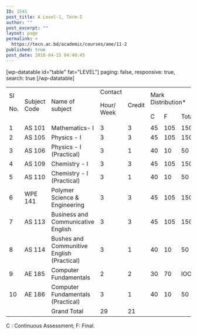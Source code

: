 ```yaml
---
ID: 1541
post_title: A Level-1, Term-I
author: ""
post_excerpt: ""
layout: page
permalink: >
  https://tecn.ac.bd/academic/courses/ame/11-2
published: true
post_date: 2018-04-15 04:40:45
---
```

[wp-datatable id="table" fat="LEVEL"]
paging: false,
responsive: true,
search: true
[/wp-datatable]
<table id="table" width="635">
<tbody>
<tr>
<td rowspan="2" width="33">Sl

No.</td>
<td rowspan="2" width="87">Subject Code</td>
<td rowspan="2" width="230">Name of subject</td>
<td rowspan="2" width="57">Contact

Hour/ Week</td>
<td rowspan="2" width="57">Credit</td>
<td colspan="3" width="171">Mark Distribution*</td>
</tr>
<tr>
<td width="57">C</td>
<td width="57">F</td>
<td width="57">Total</td>
</tr>
<tr>
<td width="33">1</td>
<td width="87">AS 101</td>
<td width="230">Mathematics- I</td>
<td width="57">3</td>
<td width="57">3</td>
<td width="57">45</td>
<td width="57">105</td>
<td width="57">150</td>
</tr>
<tr>
<td width="33">2</td>
<td width="87">AS 105</td>
<td width="230">Physics - I</td>
<td width="57">3</td>
<td width="57">3</td>
<td width="57">45</td>
<td width="57">105</td>
<td width="57">150</td>
</tr>
<tr>
<td width="33">3</td>
<td width="87">AS 106</td>
<td width="230">Physics - I (Practical)</td>
<td width="57">3</td>
<td width="57">1</td>
<td width="57">40</td>
<td width="57">10</td>
<td width="57">50</td>
</tr>
<tr>
<td width="33">4</td>
<td width="87">AS 109</td>
<td width="230">Chemistry - I</td>
<td width="57">3</td>
<td width="57">3</td>
<td width="57">45</td>
<td width="57">105</td>
<td width="57">150</td>
</tr>
<tr>
<td width="33">5</td>
<td width="87">AS 110</td>
<td width="230">Chemistry - I (Practical)</td>
<td width="57">3</td>
<td width="57">1</td>
<td width="57">40</td>
<td width="57">10</td>
<td width="57">50</td>
</tr>
<tr>
<td width="33">6</td>
<td width="87">WPE 141</td>
<td width="230">Polymer Science &amp; Engineering</td>
<td width="57">3</td>
<td width="57">3</td>
<td width="57">45</td>
<td width="57">105</td>
<td width="57">150</td>
</tr>
<tr>
<td width="33">7</td>
<td width="87">AS 113</td>
<td width="230">Business and Communicative English</td>
<td width="57">3</td>
<td width="57">3</td>
<td width="57">45</td>
<td width="57">105</td>
<td width="57">150</td>
</tr>
<tr>
<td width="33">8</td>
<td width="87">AS 114</td>
<td width="230">Bushes and Communitive English (Practical)</td>
<td width="57">3</td>
<td width="57">1</td>
<td width="57">40</td>
<td width="57">10</td>
<td width="57">50</td>
</tr>
<tr>
<td width="33">9</td>
<td width="87">AE 185</td>
<td width="230">Computer Fundamentals</td>
<td width="57">2</td>
<td width="57">2</td>
<td width="57">30</td>
<td width="57">70</td>
<td width="57">IOO</td>
</tr>
<tr>
<td width="33">10</td>
<td width="87">AE 186</td>
<td width="230">Computer Fundamentals (Practical)</td>
<td width="57">3</td>
<td width="57">1</td>
<td width="57">40</td>
<td width="57">10</td>
<td width="57">50</td>
</tr>
<tr>
<td width="33"></td>
<td width="87"></td>
<td width="230">Grand Total</td>
<td width="57">29</td>
<td width="57">21</td>
<td width="57"></td>
<td width="57"></td>
<td width="57"></td>
</tr>
</tbody>
</table>
C : Continuous Assessment; F: Final.